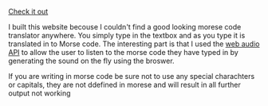 <a href = 'http://jacksonhenry3.github.io/Cipher_Typer/'>Check it out</a>
<p>
  I built this website becouse I couldn't find a good looking morese code translator anywhere. You simply type in the textbox and as you type it is translated in to Morse code. The interesting part is that I used the <a href = 'https://dvcs.w3.org/hg/audio/raw-file/tip/webaudio/specification.html'> web audio API</a> to allow the user to listen to the morse code they have typed in by generating the sound on the fly using the broswer. 
</p>
<p>
  If you are writing in morse code be sure not to use any special charachters or capitals, they are not ddefined in morese   and will result in all further output not working
</p>
